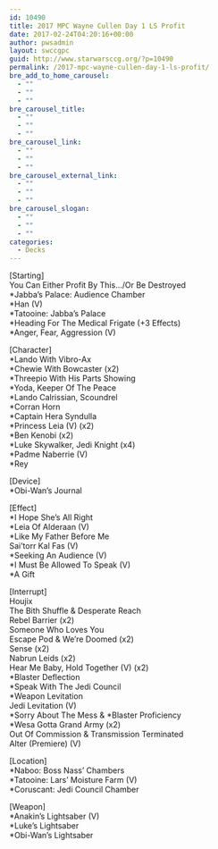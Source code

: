 ```yaml
---
id: 10490
title: 2017 MPC Wayne Cullen Day 1 LS Profit
date: 2017-02-24T04:20:16+00:00
author: pwsadmin
layout: swccgpc
guid: http://www.starwarsccg.org/?p=10490
permalink: /2017-mpc-wayne-cullen-day-1-ls-profit/
bre_add_to_home_carousel:
  - ""
  - ""
  - ""
bre_carousel_title:
  - ""
  - ""
  - ""
bre_carousel_link:
  - ""
  - ""
  - ""
bre_carousel_external_link:
  - ""
  - ""
  - ""
bre_carousel_slogan:
  - ""
  - ""
  - ""
categories:
  - Decks
---
```

[Starting]  
You Can Either Profit By This&#8230;/Or Be Destroyed  
*Jabba&#8217;s Palace: Audience Chamber  
*Han (V)  
*Tatooine: Jabba&#8217;s Palace  
*Heading For The Medical Frigate (+3 Effects)  
*Anger, Fear, Aggression (V)

[Character]  
*Lando With Vibro-Ax  
*Chewie With Bowcaster (x2)  
*Threepio With His Parts Showing  
*Yoda, Keeper Of The Peace  
*Lando Calrissian, Scoundrel  
*Corran Horn  
*Captain Hera Syndulla  
*Princess Leia (V) (x2)  
*Ben Kenobi (x2)  
*Luke Skywalker, Jedi Knight (x4)  
*Padme Naberrie (V)  
*Rey

[Device]  
*Obi-Wan&#8217;s Journal

[Effect]  
*I Hope She&#8217;s All Right  
*Leia Of Alderaan (V)  
*Like My Father Before Me  
Sai&#8217;torr Kal Fas (V)  
*Seeking An Audience (V)  
*I Must Be Allowed To Speak (V)  
*A Gift

[Interrupt]  
Houjix  
The Bith Shuffle & Desperate Reach  
Rebel Barrier (x2)  
Someone Who Loves You  
Escape Pod & We&#8217;re Doomed (x2)  
Sense (x2)  
Nabrun Leids (x2)  
Hear Me Baby, Hold Together (V) (x2)  
*Blaster Deflection  
*Speak With The Jedi Council  
*Weapon Levitation  
Jedi Levitation (V)  
\*Sorry About The Mess & \*Blaster Proficiency  
*Wesa Gotta Grand Army (x2)  
Out Of Commission & Transmission Terminated  
Alter (Premiere) (V)

[Location]  
*Naboo: Boss Nass&#8217; Chambers  
*Tatooine: Lars&#8217; Moisture Farm (V)  
*Coruscant: Jedi Council Chamber

[Weapon]  
*Anakin&#8217;s Lightsaber (V)  
*Luke&#8217;s Lightsaber  
*Obi-Wan&#8217;s Lightsaber